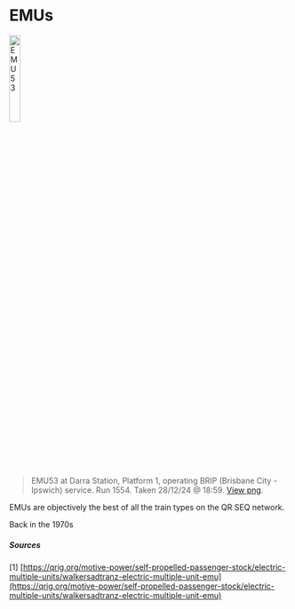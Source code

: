 # EMUs
<img src="/media/EMU53_Darra_preview.png" alt="EMU53" width="20%">

> EMU53 at Darra Station, Platform 1, operating BRIP (Brisbane City - Ipswich) service. Run 1554. Taken 28/12/24 @ 18:59. [View png](/media/EMU53_Darra_preview.png).

EMUs are objectively the best of all the train types on the QR SEQ network.

Back in the 1970s

##### Sources
\[1\] [https://qrig.org/motive-power/self-propelled-passenger-stock/electric-multiple-units/walkersadtranz-electric-multiple-unit-emu](https://qrig.org/motive-power/self-propelled-passenger-stock/electric-multiple-units/walkersadtranz-electric-multiple-unit-emu)